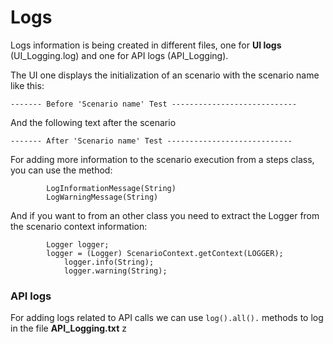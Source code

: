 # Logs
Logs information is being created in different files, one for **UI logs** (UI_Logging.log) and one for API logs (API_Logging).

The UI one displays the initialization of an scenario with the scenario name like this:
```
------- Before 'Scenario name' Test ----------------------------
```
And the following text after the scenario
```
------- After 'Scenario name' Test ----------------------------
```

For adding more information to the scenario execution from a steps class, you can use the method:
```
        LogInformationMessage(String)
        LogWarningMessage(String)
```
And if you want to from an other class you need to extract the Logger from the scenario context information:
```
        Logger logger;
        logger = (Logger) ScenarioContext.getContext(LOGGER);
            logger.info(String);
            logger.warning(String);
```

### API logs
For adding logs related to API calls we can use `log().all().` methods to log in the file **API_Logging.txt** 
z